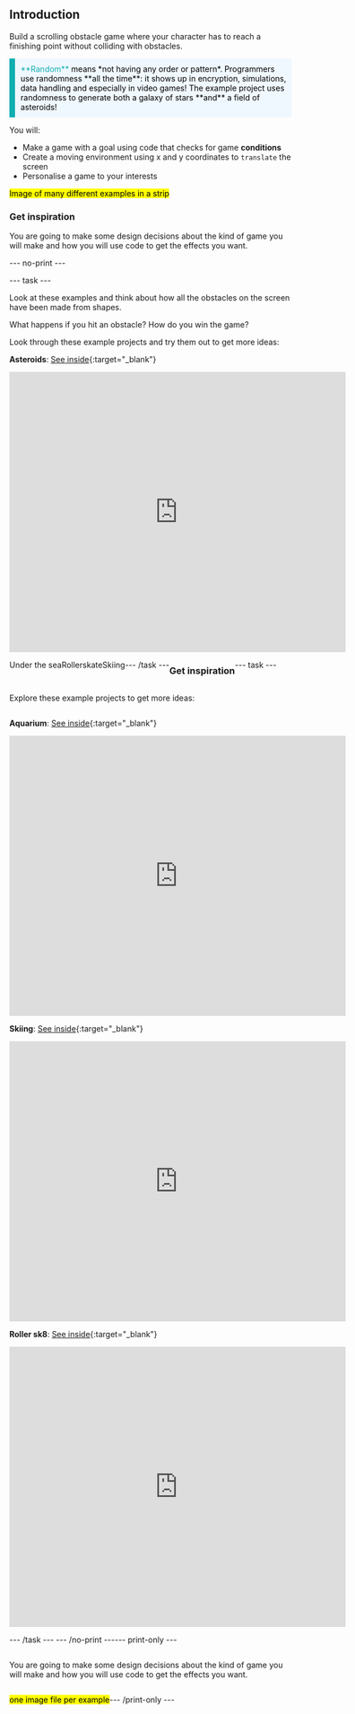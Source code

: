 ## Introduction

Build a scrolling obstacle game where your character has to reach a finishing point without colliding with obstacles.

<mark>
<p style="border-left: solid; border-width:10px; border-color: #0faeb0; background-color: aliceblue; padding: 10px;"> 
<span style="color: #0faeb0">**Random**</span> means *not having any order or pattern*. Programmers use randomness **all the time**: it shows up in encryption, simulations, data handling and especially in video games! The example project uses randomness to generate both a galaxy of stars **and** a field of asteroids! </p>
</mark>

You will:
+ Make a game with a goal using code that checks for game **conditions**
+ Create a moving environment using x and y coordinates to `translate` the screen
+ Personalise a game to your interests

<mark>Image of many different examples in a strip</mark>

### Get inspiration 

You are going to make some design decisions about the kind of game you will make and how you will use code to get the effects you want.

--- no-print ---

--- task ---

Look at these examples and think about how all the obstacles on the screen have been made from shapes.

What happens if you hit an obstacle? How do you win the game?

<div style="display: flex; flex-wrap: wrap">
<div style="flex-basis: 175px; flex-grow: 1">  
</div>
<div>
Look through these example projects and try them out to get more ideas:

**Asteroids**: [See inside](https://trinket.io/python/df07d4f46b){:target="_blank"}
<div class="trinket">
  <iframe src="https://trinket.io/embed/python/df07d4f46b?outputOnly=true&start=result" width="600" height="500" frameborder="0" marginwidth="0" marginheight="0" allowfullscreen>
  </iframe>
</div>
</div>

Under the sea

Rollerskate

Skiing

--- /task ---

### Get inspiration

--- task ---

Explore these example projects to get more ideas:

**Aquarium**: [See inside](https://trinket.io/python/629ecb2eca){:target="_blank"}
<div class="trinket">
  <iframe src="https://trinket.io/embed/python/629ecb2eca?outputOnly=true&start=result" width="600" height="500" frameborder="0" marginwidth="0" marginheight="0" allowfullscreen>
  </iframe>
</div>

**Skiing**: [See inside](https://trinket.io/python/76e628bff2){:target="_blank"}
<div class="trinket">
  <iframe src="https://trinket.io/embed/python/76e628bff2?outputOnly=true&start=result" width="600" height="500" frameborder="0" marginwidth="0" marginheight="0" allowfullscreen>
  </iframe>
</div>

**Roller sk8**: [See inside](https://trinket.io/python/798c5bdc26){:target="_blank"}
<div class="trinket">
  <iframe src="https://trinket.io/embed/python/798c5bdc26?outputOnly=true&start=result" width="600" height="500" frameborder="0" marginwidth="0" marginheight="0" allowfullscreen>
  </iframe>
</div>

--- /task ---
--- /no-print ---

--- print-only ---

You are going to make some design decisions about the kind of game you will make and how you will use code to get the effects you want.


<mark>one image file per example</mark>

--- /print-only ---

